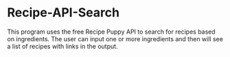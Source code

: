 # Recipe-API-Search
This program uses the free Recipe Puppy API to search for recipes based on ingredients. The user can input one or more ingredients and then will see a list of recipes with links in the output.
